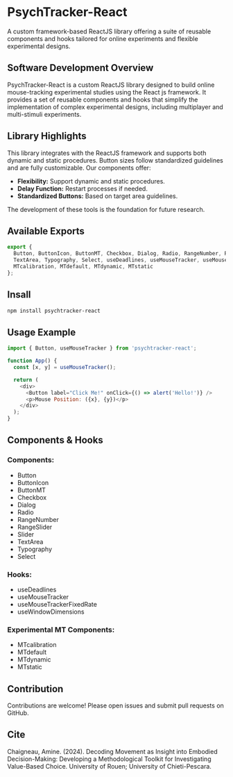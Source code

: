 # PsychTracker-React

A custom framework-based ReactJS library offering a suite of reusable components and hooks tailored for online experiments and flexible experimental designs.

## Software Development Overview

PsychTracker-React is a custom ReactJS library designed to build online mouse-tracking experimental studies using the React js framework. It provides a set of reusable components and hooks that simplify the implementation of complex experimental designs, including multiplayer and multi-stimuli experiments.

## Library Highlights

This library integrates with the ReactJS framework and supports both dynamic and static procedures. Button sizes follow standardized guidelines and are fully customizable. Our components offer:
- **Flexibility:** Support dynamic and static procedures.
- **Delay Function:** Restart processes if needed.
- **Standardized Buttons:** Based on target area guidelines.

The development of these tools is the foundation for future research.

## Available Exports
```js
export {
  Button, ButtonIcon, ButtonMT, Checkbox, Dialog, Radio, RangeNumber, RangeSlider, Slider,
  TextArea, Typography, Select, useDeadlines, useMouseTracker, useMouseTrackerFixedRate, useWindowDimensions,
  MTcalibration, MTdefault, MTdynamic, MTstatic
};
```
## Insall 

```bash
npm install psychtracker-react
```

## Usage Example

```js
import { Button, useMouseTracker } from 'psychtracker-react';

function App() {
  const [x, y] = useMouseTracker();

  return (
    <div>
      <Button label="Click Me!" onClick={() => alert('Hello!')} />
      <p>Mouse Position: ({x}, {y})</p>
    </div>
  );
}
```
## Components & Hooks

### Components:
- Button
- ButtonIcon
- ButtonMT
- Checkbox
- Dialog
- Radio
- RangeNumber
- RangeSlider
- Slider
- TextArea
- Typography
- Select

### Hooks:
- useDeadlines
- useMouseTracker
- useMouseTrackerFixedRate
- useWindowDimensions

### Experimental MT Components:
- MTcalibration
- MTdefault
- MTdynamic
- MTstatic

## Contribution 

Contributions are welcome! Please open issues and submit pull requests on GitHub.

## Cite

Chaigneau, Amine. (2024). Decoding Movement as Insight into Embodied Decision-Making: Developing a Methodological Toolkit for Investigating Value-Based Choice. University of Rouen; University of Chieti-Pescara.